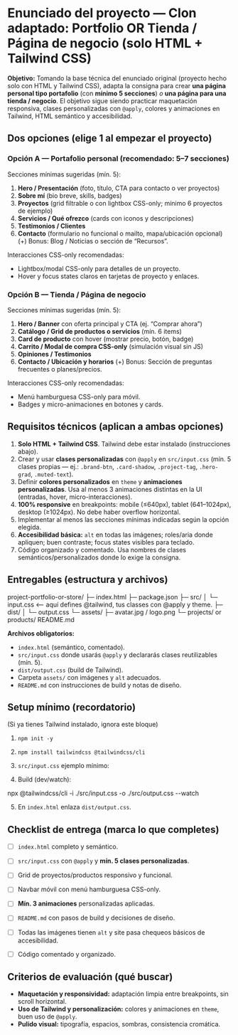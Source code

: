 # Enunciado del proyecto — **Clon adaptado: Portfolio OR Tienda / Página de negocio (solo HTML + Tailwind CSS)**

**Objetivo:**
Tomando la base técnica del enunciado original (proyecto hecho solo con HTML y Tailwind CSS), adapta la consigna para crear **una página personal tipo portafolio** (con **mínimo 5 secciones**) *o* **una página para una tienda / negocio**. El objetivo sigue siendo practicar maquetación responsiva, clases personalizadas con `@apply`, colores y animaciones en Tailwind, HTML semántico y accesibilidad.

## Dos opciones (elige 1 al empezar el proyecto)

### Opción A — **Portafolio personal** (recomendado: 5–7 secciones)

Secciones mínimas sugeridas (mín. 5):

1. **Hero / Presentación** (foto, título, CTA para contacto o ver proyectos)
2. **Sobre mí** (bio breve, skills, badges)
3. **Proyectos** (grid filtrable o con lightbox CSS-only; mínimo 6 proyectos de ejemplo)
4. **Servicios / Qué ofrezco** (cards con iconos y descripciones)
5. **Testimonios / Clientes**
6. **Contacto** (formulario no funcional o mailto, mapa/ubicación opcional)
   (+) Bonus: Blog / Noticias o sección de “Recursos”.

Interacciones CSS-only recomendadas:

* Lightbox/modal CSS-only para detalles de un proyecto.
* Hover y focus states claros en tarjetas de proyecto y enlaces.

### Opción B — **Tienda / Página de negocio**

Secciones mínimas sugeridas (mín. 5):

1. **Hero / Banner** con oferta principal y CTA (ej. “Comprar ahora”)
2. **Catálogo / Grid de productos o servicios** (mín. 6 items)
3. **Card de producto** con hover (mostrar precio, botón, badge)
4. **Carrito / Modal de compra CSS-only** (simulación visual sin JS)
5. **Opiniones / Testimonios**
6. **Contacto / Ubicación y horarios**
   (+) Bonus: Sección de preguntas frecuentes o planes/precios.

Interacciones CSS-only recomendadas:

* Menú hamburguesa CSS-only para móvil.
* Badges y micro-animaciones en botones y cards.


## Requisitos técnicos (aplican a ambas opciones)

1. **Solo HTML + Tailwind CSS**. Tailwind debe estar instalado (instrucciones abajo).
2. Crear y usar **clases personalizadas** con `@apply` en `src/input.css` (mín. 5 clases propias — ej.: `.brand-btn`, `.card-shadow`, `.project-tag`, `.hero-grad`, `.muted-text`).
3. Definir **colores personalizados** en `theme` y **animaciones personalizadas**. Usa al menos 3 animaciones distintas en la UI (entradas, hover, micro-interacciones).
4. **100% responsive** en breakpoints: mobile (≤640px), tablet (641–1024px), desktop (≥1024px). No debe haber overflow horizontal.
5. Implementar al menos las secciones mínimas indicadas según la opción elegida.
6. **Accesibilidad básica:** `alt` en todas las imágenes; roles/aria donde apliquen; buen contraste; focus states visibles para teclado.
7. Código organizado y comentado. Usa nombres de clases semánticos/personalizados donde lo exige la consigna.


## Entregables (estructura y archivos)


project-portfolio-or-store/
├─ index.html
├─ package.json
├─ src/
│  └─ input.css        <-- aquí defines @tailwind, tus classes con @apply y theme.
├─ dist/
│  └─ output.css
└─ assets/
   ├─ avatar.jpg / logo.png
   └─ projects/ or products/
README.md

**Archivos obligatorios:**

* `index.html` (semántico, comentado).
* `src/input.css` donde usarás `@apply` y declararás clases reutilizables (mín. 5).
* `dist/output.css` (build de Tailwind).
* Carpeta `assets/` con imágenes y `alt` adecuados.
* `README.md` con instrucciones de build y notas de diseño.

## Setup mínimo (recordatorio)

(Si ya tienes Tailwind instalado, ignora este bloque)

1. `npm init -y`
2. `npm install tailwindcss @tailwindcss/cli`
3. `src/input.css` ejemplo mínimo:


4. Build (dev/watch):


npx @tailwindcss/cli -i ./src/input.css -o ./src/output.css --watch


5. En `index.html` enlaza `dist/output.css`.


## Checklist de entrega (marca lo que completes)

* [ ] `index.html` completo y semántico.
* [ ] `src/input.css` con `@apply` y **mín. 5 clases personalizadas**.
* [ ] Grid de proyectos/productos responsivo y funcional.
* [ ] Navbar móvil con menú hamburguesa CSS-only.
* [ ] **Mín. 3 animaciones** personalizadas aplicadas.
* [ ] `README.md` con pasos de build y decisiones de diseño.
* [ ] Todas las imágenes tienen `alt` y site pasa chequeos básicos de accesibilidad.
* [ ] Código comentado y organizado.


## Criterios de evaluación (qué buscar)

* **Maquetación y responsividad:** adaptación limpia entre breakpoints, sin scroll horizontal.
* **Uso de Tailwind y personalización:** colores y animaciones en `theme`, buen uso de `@apply`.
* **Pulido visual:** tipografía, espacios, sombras, consistencia cromática.